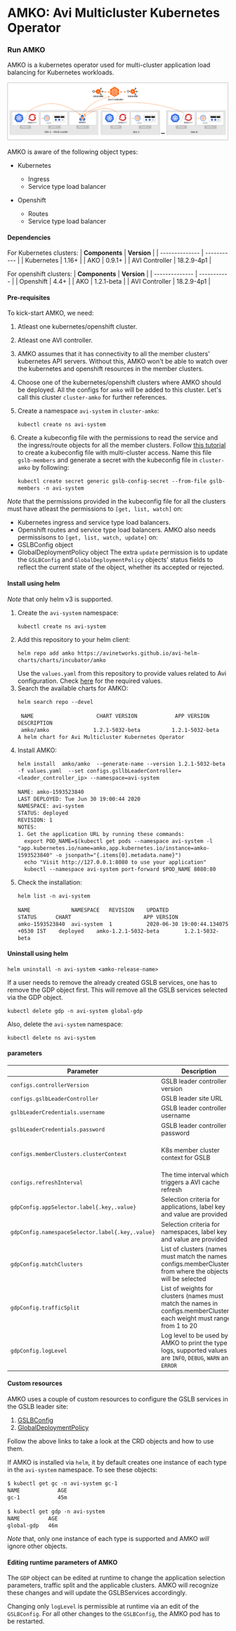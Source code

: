 # AMKO: Avi Multicluster Kubernetes Operator

### Run AMKO

AMKO is a kubernetes operator used for multi-cluster application load balancing for Kubernetes workloads.

 ![Alt text](images/amko_ss.png?raw=true "amko architecture")

AMKO is aware of the following object types:
- Kubernetes
  * Ingress
  * Service type load balancer

- Openshift
  * Routes
  * Service type load balancer

#### Dependencies
For Kubernetes clusters:
| **Components** | **Version** |
| -------------- | ----------- |
| Kubernetes     | 1.16+       |
| AKO            | 0.9.1+      |
| AVI Controller | 18.2.9-4p1  |

For openshift clusters:
| **Components** | **Version** |
| -------------- | ----------- |
| Openshift      | 4.4+        |
| AKO            | 1.2.1-beta  |
| AVI Controller | 18.2.9-4p1  |

#### Pre-requisites
To kick-start AMKO, we need:
1. Atleast one kubernetes/openshift cluster.
2. Atleast one AVI controller.
3. AMKO assumes that it has connectivity to all the member clusters' kubernetes API servers. Without this, AMKO won't be able to watch over the kubernetes and openshift resources in the member clusters.
4. Choose one of the kubernetes/openshift clusters where AMKO should be deployed. All the configs for `amko` will be added to this cluster. Let's call this cluster `cluster-amko` for further references.
5. Create a namespace `avi-system` in `cluster-amko`:
   ```
   kubectl create ns avi-system
   ```

6. Create a kubeconfig file with the permissions to read the service and the ingress/route objects for all the member clusters. Follow [this tutorial](kubeconfig.md) to create a kubeconfig file with multi-cluster access. Name this file `gslb-members` and generate a secret with the kubeconfig file in `cluster-amko` by following:
   ```
   kubectl create secret generic gslb-config-secret --from-file gslb-members -n avi-system
   ```

*Note* that the permissions provided in the kubeconfig file for all the clusters must have atleast the permissions to `[get, list, watch]` on:
   * Kubernetes ingress and service type load balancers.
   * Openshift routes and service type load balancers.
AMKO also needs permissisons to `[get, list, watch, update]` on:
   * GSLBConfig object
   * GlobalDeploymentPolicy object
The extra `update` permission is to update the `GSLBConfig` and `GlobalDeploymentPolicy` objects' status fields to reflect the current state of the object, whether its accepted or rejected.

#### Install using helm
*Note* that only helm v3 is supported.

1. Create the `avi-system` namespace:
   ```
   kubectl create ns avi-system
   ```
2. Add this repository to your helm client:
   ```
   helm repo add amko https://avinetworks.github.io/avi-helm-charts/charts/incubator/amko
   ```
   Use the `values.yaml` from this repository to provide values related to Avi configuration. Check [here](#parameters) for the required values.
4. Search the available charts for AMKO:
   ```
   helm search repo --devel

    NAME                 	CHART VERSION	         APP VERSION	       DESCRIPTION
    amko/amko              1.2.1-5032-beta        	1.2.1-5032-beta    A helm chart for Avi Multicluster Kubernetes Operator
   ```
5. Install AMKO:
   ```
   helm install  amko/amko  --generate-name --version 1.2.1-5032-beta -f values.yaml  --set configs.gsllbLeaderController=<leader_controller_ip> --namespace=avi-system

   NAME: amko-1593523840
   LAST DEPLOYED: Tue Jun 30 19:00:44 2020
   NAMESPACE: avi-system
   STATUS: deployed
   REVISION: 1
   NOTES:
   1. Get the application URL by running these commands:
     export POD_NAME=$(kubectl get pods --namespace avi-system -l "app.kubernetes.io/name=amko,app.kubernetes.io/instance=amko-1593523840" -o jsonpath="{.items[0].metadata.name}")
     echo "Visit http://127.0.0.1:8080 to use your application"
     kubectl --namespace avi-system port-forward $POD_NAME 8080:80
   ```
6. Check the installation:
   ```
   helm list -n avi-system

   NAME          	NAMESPACE 	REVISION	UPDATED                             	STATUS  	CHART    	                APP VERSION
   amko-1593523840	avi-system	1       	2020-06-30 19:00:44.134075 +0530 IST	deployed	amko-1.2.1-5032-beta	    1.2.1-5032-beta
   ```

#### Uninstall using helm
```
helm uninstall -n avi-system <amko-release-name>
```
If a user needs to remove the already created GSLB services, one has to remove the GDP object first. This will remove all the GSLB services selected via the GDP object.
```
kubectl delete gdp -n avi-system global-gdp
```
Also, delete the `avi-system` namespace:
```
kubectl delete ns avi-system
```

#### parameters
| **Parameter**                                    | **Description**                                                                                                          | **Default**                           |
| ------------------------------------------------ | ------------------------------------------------------------------------------------------------------------------------ | ------------------------------------- |
| `configs.controllerVersion`                      | GSLB leader controller version                                                                                           | 18.2.9                                |
| `configs.gslbLeaderController`                         | GSLB leader site URL                                                                                                     | Nil                                   |
| `gslbLeaderCredentials.username`         | GSLB leader controller username                                                                                          | `admin`                               |
| `gslbLeaderCredentials.password`         | GSLB leader controller password                                                                                          |                               |
| `configs.memberClusters.clusterContext`          | K8s member cluster context for GSLB                                                                                      | `cluster1-admin` and `cluster2-admin` |
| `configs.refreshInterval`                        | The time interval which triggers a AVI cache refresh                                                                     | 1800 seconds                           |
| `gdpConfig.appSelector.label{.key,.value}`       | Selection criteria for applications, label key and value are provided                                                    | Nil                                   |
| `gdpConfig.namespaceSelector.label{.key,.value}` | Selection criteria for namespaces, label key and value are provided                                                      | Nil                                   |
| `gdpConfig.matchClusters`                        | List of clusters (names must match the names in configs.memberClusters) from where the objects will be selected          | Nil                                   |
| `gdpConfig.trafficSplit`                         | List of weights for clusters (names must match the names in configs.memberClusters), each weight must range from 1 to 20 | Nil                                   |
| `gdpConfig.logLevel`                         | Log level to be used by AMKO to print the type of logs, supported values are `INFO`, `DEBUG`, `WARN` and `ERROR` | `INFO`                                   |

#### Custom resources
AMKO uses a couple of custom resources to configure the GSLB services in the GSLB leader site:
1. [GSLBConfig](crds/gslbconfig.md)
2. [GlobalDeploymentPolicy](crds/gdp.md)

Follow the above links to take a look at the CRD objects and how to use them.

If AMKO is installed via `helm`, it by default creates one instance of each type in the `avi-system` namespace. To see these objects:
```
$ kubectl get gc -n avi-system gc-1
NAME            AGE
gc-1            45m

$ kubectl get gdp -n avi-system
NAME         AGE
global-gdp   46m
```

*Note* that, only one instance of each type is supported and AMKO *will* ignore other objects.

#### Editing runtime parameters of AMKO
The `GDP` object can be edited at runtime to change the application selection parameters, traffic split and the applicable clusters. AMKO will recognize these changes and will update the GSLBServices accordingly.

Changing only `logLevel` is permissible at runtime via an edit of the `GSLBConfig`. For all other changes to the `GSLBConfig`, the AMKO pod has to be restarted.